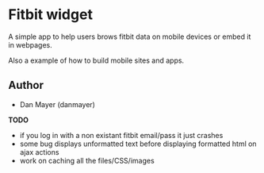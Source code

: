# Fitbit widget  

A simple app to help users brows fitbit data on mobile devices or embed it in webpages.

Also a example of how to build mobile sites and apps.

## Author
* Dan Mayer (danmayer)

__TODO__

* if you log in with a non existant fitbit email/pass it just crashes
* some bug displays unformatted text before displaying formatted html on ajax actions
* work on caching all the files/CSS/images

